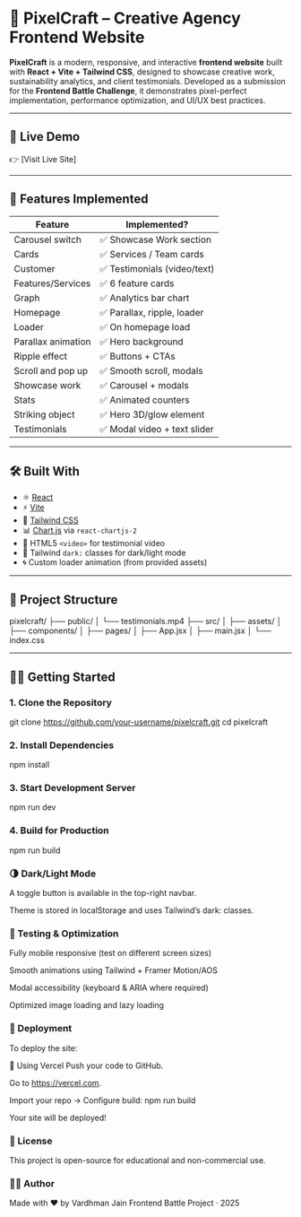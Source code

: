 # 🚀 PixelCraft – Creative Agency Frontend Website

**PixelCraft** is a modern, responsive, and interactive **frontend website** built with **React + Vite + Tailwind CSS**, designed to showcase creative work, sustainability analytics, and client testimonials. Developed as a submission for the **Frontend Battle Challenge**, it demonstrates pixel-perfect implementation, performance optimization, and UI/UX best practices.

---

## 📌 Live Demo

👉 [Visit Live Site]

---

## 📂 Features Implemented

| Feature             | Implemented?                |
|---------------------|-----------------------------|
| Carousel switch     | ✅ Showcase Work section     |
| Cards               | ✅ Services / Team cards     |
| Customer            | ✅ Testimonials (video/text) |
| Features/Services   | ✅ 6 feature cards           |
| Graph               | ✅ Analytics bar chart       |
| Homepage            | ✅ Parallax, ripple, loader  |
| Loader              | ✅ On homepage load          |
| Parallax animation  | ✅ Hero background           |
| Ripple effect       | ✅ Buttons + CTAs            |
| Scroll and pop up   | ✅ Smooth scroll, modals     |
| Showcase work       | ✅ Carousel + modals         |
| Stats               | ✅ Animated counters         |
| Striking object     | ✅ Hero 3D/glow element      |
| Testimonials        | ✅ Modal video + text slider |

---

## 🛠️ Built With

- ⚛️ [React](https://reactjs.org/)
- ⚡ [Vite](https://vitejs.dev/)
- 🎨 [Tailwind CSS](https://tailwindcss.com/)
- 📊 [Chart.js](https://www.chartjs.org/) via `react-chartjs-2`
- 🎥 HTML5 `<video>` for testimonial video
- 🌙 Tailwind `dark:` classes for dark/light mode
- 🌀 Custom loader animation (from provided assets)

---

## 📁 Project Structure

pixelcraft/
├── public/
│ └── testimonials.mp4
├── src/
│ ├── assets/
│ ├── components/
│ ├── pages/
│ ├── App.jsx
│ ├── main.jsx
│ └── index.css



---

## 🧑‍💻 Getting Started

### 1. Clone the Repository


git clone https://github.com/your-username/pixelcraft.git
cd pixelcraft
### 2. Install Dependencies

npm install
### 3. Start Development Server

npm run dev
### 4. Build for Production

npm run build
### 🌗 Dark/Light Mode
A toggle button is available in the top-right navbar.

Theme is stored in localStorage and uses Tailwind’s dark: classes.

### 🧪 Testing & Optimization
Fully mobile responsive (test on different screen sizes)

Smooth animations using Tailwind + Framer Motion/AOS

Modal accessibility (keyboard & ARIA where required)

Optimized image loading and lazy loading

### 🚀 Deployment
To deploy the site:

🔹 Using Vercel
Push your code to GitHub.

Go to https://vercel.com.

Import your repo → Configure build: npm run build

Your site will be deployed!



### 📄 License
This project is open-source for educational and non-commercial use.

### 👨‍🎨 Author
Made with ❤️ by Vardhman Jain 
Frontend Battle Project · 2025

